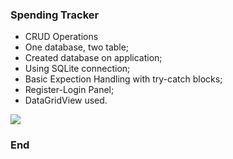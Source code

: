 ### Spending Tracker

- CRUD Operations
- One database, two table;
- Created database on application;
- Using SQLite connection;
- Basic Expection Handling with try-catch blocks;
- Register-Login Panel;
- DataGridView used.


[![](https://www.resimupload.org/images/2023/12/19/ER-Diagram.png)](https://www.resimupload.org/images/2023/12/19/ER-Diagram.png)


### End
